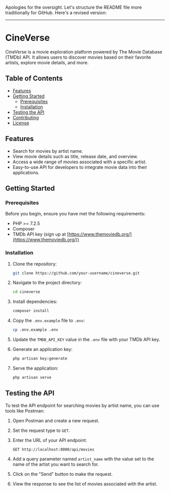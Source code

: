 Apologies for the oversight. Let's structure the README file more traditionally for GitHub. Here's a revised version:

---

# CineVerse

CineVerse is a movie exploration platform powered by The Movie Database (TMDb) API. It allows users to discover movies based on their favorite artists, explore movie details, and more.

## Table of Contents

- [Features](#features)
- [Getting Started](#getting-started)
  - [Prerequisites](#prerequisites)
  - [Installation](#installation)
- [Testing the API](#testing-the-api)
- [Contributing](#contributing)
- [License](#license)

## Features

- Search for movies by artist name.
- View movie details such as title, release date, and overview.
- Access a wide range of movies associated with a specific artist.
- Easy-to-use API for developers to integrate movie data into their applications.

## Getting Started

### Prerequisites

Before you begin, ensure you have met the following requirements:

- PHP >= 7.2.5
- Composer
- TMDb API key (sign up at [https://www.themoviedb.org/](https://www.themoviedb.org/))

### Installation

1. Clone the repository:

   ```bash
   git clone https://github.com/your-username/cineverse.git
   ```

2. Navigate to the project directory:

   ```bash
   cd cineverse
   ```

3. Install dependencies:

   ```bash
   composer install
   ```

4. Copy the `.env.example` file to `.env`:

   ```bash
   cp .env.example .env
   ```

5. Update the `TMDB_API_KEY` value in the `.env` file with your TMDb API key.

6. Generate an application key:

   ```bash
   php artisan key:generate
   ```

7. Serve the application:

   ```bash
   php artisan serve
   ```

## Testing the API

To test the API endpoint for searching movies by artist name, you can use tools like Postman:

1. Open Postman and create a new request.
2. Set the request type to `GET`.
3. Enter the URL of your API endpoint:

   ```
   GET http://localhost:8000/api/movies
   ```

4. Add a query parameter named `artist_name` with the value set to the name of the artist you want to search for.
5. Click on the "Send" button to make the request.
6. View the response to see the list of movies associated with the artist.
